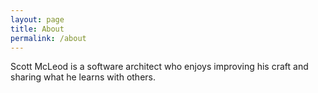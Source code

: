 ```yaml
---
layout: page
title: About
permalink: /about
---
```


Scott McLeod is a software architect who enjoys improving his craft and sharing what he learns with others.